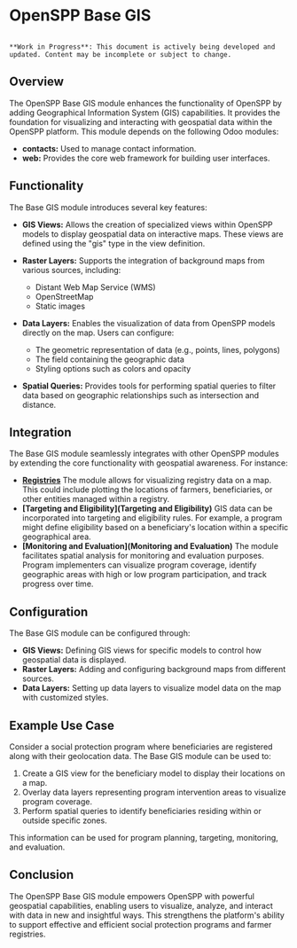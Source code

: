 # OpenSPP Base GIS

```{warning}

**Work in Progress**: This document is actively being developed and updated. Content may be incomplete or subject to change.
```

## Overview

The OpenSPP Base GIS module enhances the functionality of OpenSPP by adding Geographical Information System (GIS) capabilities. It provides the foundation for visualizing and interacting with geospatial data within the OpenSPP platform. This module depends on the following Odoo modules:

- **contacts:**  Used to manage contact information.
- **web:** Provides the core web framework for building user interfaces.

## Functionality

The Base GIS module introduces several key features:

- **GIS Views:**  Allows the creation of specialized views within OpenSPP models to display geospatial data on interactive maps. These views are defined using the "gis" type in the view definition.

- **Raster Layers:**  Supports the integration of background maps from various sources, including:
    - Distant Web Map Service (WMS)
    - OpenStreetMap
    - Static images

- **Data Layers:**  Enables the visualization of data from OpenSPP models directly on the map. Users can configure:
    - The geometric representation of data (e.g., points, lines, polygons)
    - The field containing the geographic data
    - Styling options such as colors and opacity

- **Spatial Queries:** Provides tools for performing spatial queries to filter data based on geographic relationships such as intersection and distance.

## Integration

The Base GIS module seamlessly integrates with other OpenSPP modules by extending the core functionality with geospatial awareness. For instance:

- **[Registries](Registries)**  The module allows for visualizing registry data on a map. This could include plotting the locations of farmers, beneficiaries, or other entities managed within a registry.
- **[Targeting and Eligibility](Targeting and Eligibility)** GIS data can be incorporated into targeting and eligibility rules. For example, a program might define eligibility based on a beneficiary's location within a specific geographical area.
- **[Monitoring and Evaluation](Monitoring and Evaluation)**  The module facilitates spatial analysis for monitoring and evaluation purposes. Program implementers can visualize program coverage, identify geographic areas with high or low program participation, and track progress over time.

## Configuration

The Base GIS module can be configured through:

- **GIS Views:** Defining GIS views for specific models to control how geospatial data is displayed.
- **Raster Layers:** Adding and configuring background maps from different sources.
- **Data Layers:** Setting up data layers to visualize model data on the map with customized styles.

## Example Use Case

Consider a social protection program where beneficiaries are registered along with their geolocation data. The Base GIS module can be used to:

1.  Create a GIS view for the beneficiary model to display their locations on a map.
2.  Overlay data layers representing program intervention areas to visualize program coverage.
3.  Perform spatial queries to identify beneficiaries residing within or outside specific zones.

This information can be used for program planning, targeting, monitoring, and evaluation.

## Conclusion

The OpenSPP Base GIS module empowers OpenSPP with powerful geospatial capabilities, enabling users to visualize, analyze, and interact with data in new and insightful ways. This strengthens the platform's ability to support effective and efficient social protection programs and farmer registries.
